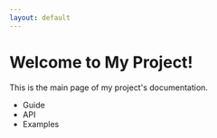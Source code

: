 ```yaml
---
layout: default
---
```


# Welcome to My Project!

This is the main page of my project's documentation.

- Guide
- API
- Examples
